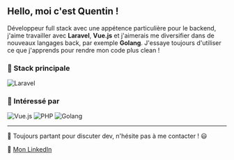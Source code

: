 ## Hello, moi c'est Quentin !

Développeur full stack avec une appétence particulière pour le backend, j'aime travailler avec **Laravel**, **Vue.js** et j'aimerais me diversifier dans de nouveaux langages back, par exemple **Golang**. J'essaye toujours d'utiliser ce que j'apprends pour rendre mon code plus clean !

### 🔧 Stack principale
![Laravel](https://img.shields.io/badge/Laravel-FF2D20?style=for-the-badge&logo=laravel&logoColor=white)

### 🔧 Intéressé par 
![Vue.js](https://img.shields.io/badge/Vue.js-4FC08D?style=for-the-badge&logo=vue.js&logoColor=white)
![PHP](https://img.shields.io/badge/PHP-777BB4?style=for-the-badge&logo=php&logoColor=white)
![Golang](https://img.shields.io/badge/Go-00ADD8?style=for-the-badge&logo=go&logoColor=white)

---

💬 Toujours partant pour discuter dev, n'hésite pas à me contacter ! 😃

🔗 [Mon LinkedIn](https://www.linkedin.com/in/petit-quentin)
